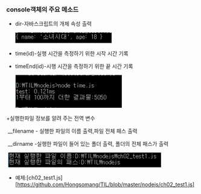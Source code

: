 ### console객체의 주요 메소드

+ dir-자바스크립트의 개체 속성 출력

  ![dir](https://raw.githubusercontent.com/Hongsomang/TIL/master/img/dir.PNG)

+ time(id)-실행 시간을 측정하기 위한 시작 시간 기록

+ timeEnd(id)-시행 시간을 측정하기 위한 끝 시간 기록

  ![time&timeEnd](https://raw.githubusercontent.com/Hongsomang/TIL/master/img/timejs.PNG)

+실행한파일 정보를 알려 주는 전역 변수

​	__filename - 실행한 파일의 이름 출력,파일 전체 패스 출력

​	__dirname -실행한 파일이 들어 있는 폴더 출력, 폴더의 전체 패스가 출력

​		![__filename&__dirname](https://raw.githubusercontent.com/Hongsomang/TIL/master/img/__filename%26__dirname.PNG)

+ 예제:[ch02_test1.js][https://github.com/Hongsomang/TIL/blob/master/nodejs/ch02_test1.js]

  ​	 

  ​